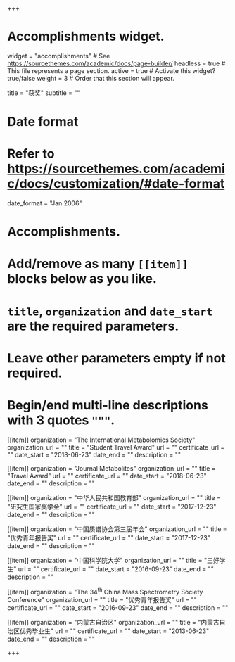 +++
# Accomplishments widget.
widget = "accomplishments"  # See https://sourcethemes.com/academic/docs/page-builder/
headless = true  # This file represents a page section.
active = true  # Activate this widget? true/false
weight = 3  # Order that this section will appear.

title = "获奖"
subtitle = ""

# Date format
#   Refer to https://sourcethemes.com/academic/docs/customization/#date-format
date_format = "Jan 2006"

# Accomplishments.
#   Add/remove as many `[[item]]` blocks below as you like.
#   `title`, `organization` and `date_start` are the required parameters.
#   Leave other parameters empty if not required.
#   Begin/end multi-line descriptions with 3 quotes `"""`.


[[item]]
  organization = "The International Metabolomics Society"
  organization_url = ""
  title = "Student Travel Award"
  url = ""
  certificate_url = ""
  date_start = "2018-06-23"
  date_end = ""
  description = ""
  
  
[[item]]
  organization = "Journal Metabolites"
  organization_url = ""
  title = "Travel Award"
  url = ""
  certificate_url = ""
  date_start = "2018-06-23"
  date_end = ""
  description = ""
  

[[item]]
  organization = "中华人民共和国教育部"
  organization_url = ""
  title = "研究生国家奖学金"
  url = ""
  certificate_url = ""
  date_start = "2017-12-23"
  date_end = ""
  description = ""
  
[[item]]
  organization = "中国质谱协会第三届年会"
  organization_url = ""
  title = "优秀青年报告奖"
  url = ""
  certificate_url = ""
  date_start = "2017-12-23"
  date_end = ""
  description = ""
  
[[item]]
  organization = "中国科学院大学"
  organization_url = ""
  title = "三好学生"
  url = ""
  certificate_url = ""
  date_start = "2016-09-23"
  date_end = ""
  description = ""
  
[[item]]
  organization = "The 34<sup>th</sup> China Mass Spectrometry Society Conference"
  organization_url = ""
  title = "优秀青年报告奖"
  url = ""
  certificate_url = ""
  date_start = "2016-09-23"
  date_end = ""
  description = ""
  
[[item]]
  organization = "内蒙古自治区"
  organization_url = ""
  title = "内蒙古自治区优秀毕业生"
  url = ""
  certificate_url = ""
  date_start = "2013-06-23"
  date_end = ""
  description = ""
  
  

+++
